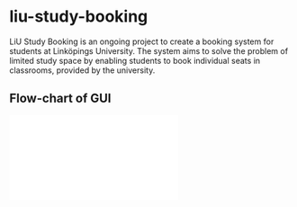 # liu-study-booking
LiU Study Booking is an ongoing project to create a booking system for students at Linköpings University. 
The system aims to solve the problem of limited study space by enabling students to book individual seats in classrooms,
provided by the university.

## Flow-chart of GUI
![Flow chart](flow-chart.pdf)
